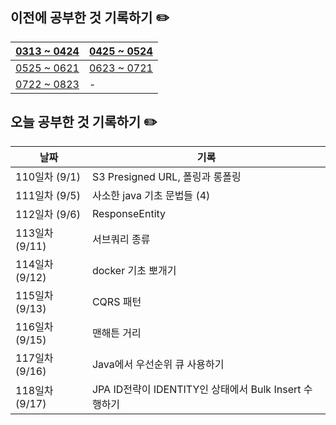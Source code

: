 ## 이전에 공부한 것 기록하기 ✏️
| [0313 ~ 0424](https://github.com/techeer-TIL-group/yu-heejin/blob/main/Log/0313-0424.md) | [0425 ~ 0524](https://github.com/techeer-TIL-group/yu-heejin/blob/main/Log/0425-0524.md) |
| -- | -- |
| [0525 ~ 0621](https://github.com/techeer-TIL-group/yu-heejin/blob/main/Log/0525-0621.md) | [0623 ~ 0721](https://github.com/techeer-TIL-group/yu-heejin/blob/main/Log/0525-0621.md) |
| [0722 ~ 0823](https://github.com/techeer-TIL-group/yu-heejin/blob/main/Log/0722-0823.md) | - |

## 오늘 공부한 것 기록하기 ✏️
| 날짜 | 기록 |
| --- | --- |
| 110일차 (9/1) | S3 Presigned URL, 폴링과 롱폴링 |
| 111일차 (9/5) | 사소한 java 기초 문법들 (4) |
| 112일차 (9/6) | ResponseEntity |
| 113일차 (9/11) | 서브쿼리 종류 |
| 114일차 (9/12) | docker 기초 뽀개기 |
| 115일차 (9/13) | CQRS 패턴 |
| 116일차 (9/15) | 맨해튼 거리 |
| 117일차 (9/16) | Java에서 우선순위 큐 사용하기 |
| 118일차 (9/17) | JPA ID전략이 IDENTITY인 상태에서 Bulk Insert 수행하기 |